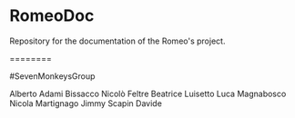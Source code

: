 RomeoDoc
========

Repository for the documentation of the Romeo's project.

========

#SevenMonkeysGroup

Alberto Adami
Bissacco Nicolò
Feltre Beatrice
Luisetto Luca
Magnabosco Nicola
Martignago Jimmy
Scapin Davide
